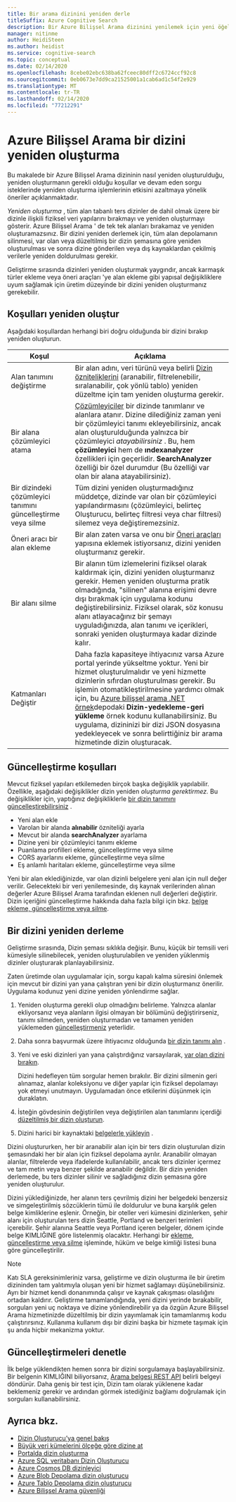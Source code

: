 ```yaml
---
title: Bir arama dizinini yeniden derle
titleSuffix: Azure Cognitive Search
description: Bir Azure Bilişsel Arama dizinini yenilemek için yeni öğeler ekleyin, var olan öğeleri veya belgeleri güncelleştirin veya bir tam yeniden oluşturma veya kısmi dizin oluşturma içindeki eski belgeleri silin.
manager: nitinme
author: HeidiSteen
ms.author: heidist
ms.service: cognitive-search
ms.topic: conceptual
ms.date: 02/14/2020
ms.openlocfilehash: 8cebe02ebc638ba62fceec80dff2c6724ccf92c8
ms.sourcegitcommit: 0eb0673e7dd9ca21525001a1cab6ad1c54f2e929
ms.translationtype: MT
ms.contentlocale: tr-TR
ms.lasthandoff: 02/14/2020
ms.locfileid: "77212291"
---
```

# <a name="how-to-rebuild-an-index-in-azure-cognitive-search"></a>Azure Bilişsel Arama bir dizini yeniden oluşturma

Bu makalede bir Azure Bilişsel Arama dizininin nasıl yeniden oluşturulduğu, yeniden oluşturmanın gerekli olduğu koşullar ve devam eden sorgu isteklerinde yeniden oluşturma işlemlerinin etkisini azaltmaya yönelik öneriler açıklanmaktadır.

*Yeniden oluşturma* , tüm alan tabanlı ters dizinler de dahil olmak üzere bir dizinle ilişkili fiziksel veri yapılarını bırakmayı ve yeniden oluşturmayı gösterir. Azure Bilişsel Arama ' de tek tek alanları bırakamaz ve yeniden oluşturamazsınız. Bir dizini yeniden derlemek için, tüm alan depolamanın silinmesi, var olan veya düzeltilmiş bir dizin şemasına göre yeniden oluşturulması ve sonra dizine gönderilen veya dış kaynaklardan çekilmiş verilerle yeniden doldurulması gerekir. 

Geliştirme sırasında dizinleri yeniden oluşturmak yaygındır, ancak karmaşık türler ekleme veya öneri araçları 'ye alan ekleme gibi yapısal değişikliklere uyum sağlamak için üretim düzeyinde bir dizini yeniden oluşturmanız gerekebilir.

## <a name="rebuild-conditions"></a>Koşulları yeniden oluştur

Aşağıdaki koşullardan herhangi biri doğru olduğunda bir dizini bırakıp yeniden oluşturun. 

| Koşul | Açıklama |
|-----------|-------------|
| Alan tanımını değiştirme | Bir alan adını, veri türünü veya belirli [Dizin özniteliklerini](https://docs.microsoft.com/rest/api/searchservice/create-index) (aranabilir, filtrelenebilir, sıralanabilir, çok yönlü tablo) yeniden düzeltme için tam yeniden oluşturma gerekir. |
| Bir alana çözümleyici atama | [Çözümleyiciler](search-analyzers.md) bir dizinde tanımlanır ve alanlara atanır. Dizine dilediğiniz zaman yeni bir çözümleyici tanımı ekleyebilirsiniz, ancak alan oluşturulduğunda yalnızca bir çözümleyici *atayabilirsiniz* . Bu, hem **çözümleyici** hem de **ındexanalyzer** özellikleri için geçerlidir. **SearchAnalyzer** özelliği bir özel durumdur (Bu özelliği var olan bir alana atayabilirsiniz). |
| Bir dizindeki çözümleyici tanımını güncelleştirme veya silme | Tüm dizini yeniden oluşturmadığınız müddetçe, dizinde var olan bir çözümleyici yapılandırmasını (çözümleyici, belirteç Oluşturucu, belirteç filtresi veya char filtresi) silemez veya değiştiremezsiniz. |
| Öneri aracı bir alan ekleme | Bir alan zaten varsa ve onu bir [Öneri araçları](index-add-suggesters.md) yapısına eklemek istiyorsanız, dizini yeniden oluşturmanız gerekir. |
| Bir alanı silme | Bir alanın tüm izlemelerini fiziksel olarak kaldırmak için, dizini yeniden oluşturmanız gerekir. Hemen yeniden oluşturma pratik olmadığında, "silinen" alanına erişimi devre dışı bırakmak için uygulama kodunu değiştirebilirsiniz. Fiziksel olarak, söz konusu alanı atlayacağınız bir şemayı uyguladığınızda, alan tanımı ve içerikleri, sonraki yeniden oluşturmaya kadar dizinde kalır. |
| Katmanları Değiştir | Daha fazla kapasiteye ihtiyacınız varsa Azure portal yerinde yükseltme yoktur. Yeni bir hizmet oluşturulmalıdır ve yeni hizmette dizinlerin sıfırdan oluşturulması gerekir. Bu işlemin otomatikleştirilmesine yardımcı olmak için, bu [Azure bilişsel arama .NET örnek](https://github.com/Azure-Samples/azure-search-dotnet-samples)depodaki **Dizin-yedekleme-geri yükleme** örnek kodunu kullanabilirsiniz. Bu uygulama, dizininizi bir dizi JSON dosyasına yedekleyecek ve sonra belirttiğiniz bir arama hizmetinde dizin oluşturacak.|

## <a name="update-conditions"></a>Güncelleştirme koşulları

Mevcut fiziksel yapıları etkilemeden birçok başka değişiklik yapılabilir. Özellikle, aşağıdaki değişiklikler dizin yeniden *oluşturma gerektirmez.* Bu değişiklikler için, yaptığınız değişikliklerle [bir dizin tanımını güncelleştirebilirsiniz](https://docs.microsoft.com/rest/api/searchservice/update-index) .

+ Yeni alan ekle
+ Varolan bir alanda **alınabilir** özniteliği ayarla
+ Mevcut bir alanda **searchAnalyzer** ayarlama
+ Dizine yeni bir çözümleyici tanımı ekleme
+ Puanlama profilleri ekleme, güncelleştirme veya silme
+ CORS ayarlarını ekleme, güncelleştirme veya silme
+ Eş anlamlı haritaları ekleme, güncelleştirme veya silme

Yeni bir alan eklediğinizde, var olan dizinli belgelere yeni alan için null değer verilir. Gelecekteki bir veri yenilemesinde, dış kaynak verilerinden alınan değerler Azure Bilişsel Arama tarafından eklenen null değerleri değiştirir. Dizin içeriğini güncelleştirme hakkında daha fazla bilgi için bkz. [belge ekleme, güncelleştirme veya silme](https://docs.microsoft.com/rest/api/searchservice/addupdate-or-delete-documents).

## <a name="how-to-rebuild-an-index"></a>Bir dizini yeniden derleme

Geliştirme sırasında, Dizin şeması sıklıkla değişir. Bunu, küçük bir temsili veri kümesiyle silinebilecek, yeniden oluşturulabilen ve yeniden yüklenmiş dizinler oluşturarak planlayabilirsiniz. 

Zaten üretimde olan uygulamalar için, sorgu kapalı kalma süresini önlemek için mevcut bir dizini yan yana çalıştıran yeni bir dizin oluşturmanız önerilir. Uygulama kodunuz yeni dizine yeniden yönlendirme sağlar.

1. Yeniden oluşturma gerekli olup olmadığını belirleme. Yalnızca alanlar ekliyorsanız veya alanların ilgisi olmayan bir bölümünü değiştirirseniz, tanımı silmeden, yeniden oluşturmadan ve tamamen yeniden yüklemeden [güncelleştirmeniz](https://docs.microsoft.com/rest/api/searchservice/update-index) yeterlidir.

1. Daha sonra başvurmak üzere ihtiyacınız olduğunda [bir dizin tanımı alın](https://docs.microsoft.com/rest/api/searchservice/get-index) .

1. Yeni ve eski dizinleri yan yana çalıştırdığınız varsayılarak, [var olan dizini bırakın](https://docs.microsoft.com/rest/api/searchservice/delete-index). 

   Dizini hedefleyen tüm sorgular hemen bırakılır. Bir dizini silmenin geri alınamaz, alanlar koleksiyonu ve diğer yapılar için fiziksel depolamayı yok etmeyi unutmayın. Uygulamadan önce etkilerini düşünmek için duraklatın. 

1. İsteğin gövdesinin değiştirilen veya değiştirilen alan tanımlarını içerdiği [düzeltilmiş bir dizin oluşturun](https://docs.microsoft.com/rest/api/searchservice/create-index).

1. Dizini harici bir kaynaktaki [belgelerle yükleyin](https://docs.microsoft.com/rest/api/searchservice/addupdate-or-delete-documents) .

Dizini oluştururken, her bir aranabilir alan için bir ters dizin oluşturulan dizin şemasındaki her bir alan için fiziksel depolama ayrılır. Aranabilir olmayan alanlar, filtrelerde veya ifadelerde kullanılabilir, ancak ters dizinler içermez ve tam metin veya benzer şekilde aranabilir değildir. Bir dizin yeniden derlemede, bu ters dizinler silinir ve sağladığınız dizin şemasına göre yeniden oluşturulur.

Dizini yüklediğinizde, her alanın ters çevrilmiş dizini her belgedeki benzersiz ve simgeleştirilmiş sözcüklerin tümü ile doldurulur ve buna karşılık gelen belge kimliklerine eşlenir. Örneğin, bir oteller veri kümesini dizinlerken, şehir alanı için oluşturulan ters dizin Seattle, Portland ve benzeri terimleri içerebilir. Şehir alanına Seattle veya Portland içeren belgeler, dönem içinde belge KIMLIĞINE göre listelenmiş olacaktır. Herhangi bir [ekleme, güncelleştirme veya silme](https://docs.microsoft.com/rest/api/searchservice/addupdate-or-delete-documents) işleminde, hüküm ve belge kimliği listesi buna göre güncelleştirilir.

> [!NOTE]
> Katı SLA gereksinimleriniz varsa, geliştirme ve dizin oluşturma ile bir üretim dizininden tam yalıtımıyla oluşan yeni bir hizmet sağlamayı düşünebilirsiniz. Ayrı bir hizmet kendi donanımında çalışır ve kaynak çakışması olasılığını ortadan kaldırır. Geliştirme tamamlandığında, yeni dizini yerinde bırakabilir, sorguları yeni uç noktaya ve dizine yönlendirebilir ya da özgün Azure Bilişsel Arama hizmetinizde düzeltilmiş bir dizin yayımlamak için tamamlanmış kodu çalıştırırsınız. Kullanıma kullanım dışı bir dizini başka bir hizmete taşımak için şu anda hiçbir mekanizma yoktur.

## <a name="check-for-updates"></a>Güncelleştirmeleri denetle

İlk belge yüklendikten hemen sonra bir dizini sorgulamaya başlayabilirsiniz. Bir belgenin KIMLIĞINI biliyorsanız, [Arama belgesi REST API](https://docs.microsoft.com/rest/api/searchservice/lookup-document) belirli belgeyi döndürür. Daha geniş bir test için, Dizin tam olarak yüklenene kadar beklemeniz gerekir ve ardından görmek istediğiniz bağlamı doğrulamak için sorguları kullanabilirsiniz.

## <a name="see-also"></a>Ayrıca bkz.

+ [Dizin Oluşturucu’ya genel bakış](search-indexer-overview.md)
+ [Büyük veri kümelerini ölçeğe göre dizine at](search-howto-large-index.md)
+ [Portalda dizin oluşturma](search-import-data-portal.md)
+ [Azure SQL veritabanı Dizin Oluşturucu](search-howto-connecting-azure-sql-database-to-azure-search-using-indexers.md)
+ [Azure Cosmos DB dizinleyici](search-howto-index-cosmosdb.md)
+ [Azure Blob Depolama dizin oluşturucu](search-howto-indexing-azure-blob-storage.md)
+ [Azure Tablo Depolama dizin oluşturucu](search-howto-indexing-azure-tables.md)
+ [Azure Bilişsel Arama güvenliği](search-security-overview.md)